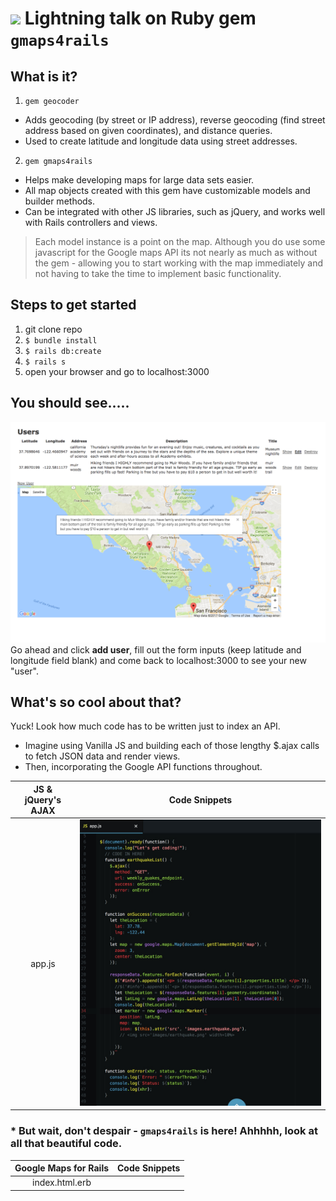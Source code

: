 # <img src="https://www.seeklogo.net/wp-content/uploads/2016/07/Ruby-logo.png" height="20px"> Lightning talk on Ruby gem `gmaps4rails`

## What is it?

1. `gem geocoder`

  * Adds geocoding (by street or IP address), reverse geocoding (find street address based on given coordinates), and distance queries.
  * Used to create latitude and longitude data using street addresses.

2. `gem gmaps4rails`
  * Helps make developing maps for large data sets easier.
  * All map objects created with this gem have customizable models and builder methods.
  * Can be integrated with other JS libraries, such as jQuery, and works well with Rails controllers and views.

> Each model instance is a point on the map.
> Although you do use some javascript for the Google maps API its not nearly as much as without the gem - allowing you to start working with the map immediately and not having to take the time to implement basic functionality.

## Steps to get started

1. git clone repo
2. `$ bundle install `
3. `$ rails db:create`
4. `$ rails s`
5. open your browser and go to localhost:3000

## You should see.....
![](https://github.com/NrupM/lightning-gmaps4rails/blob/master/app/assets/images/Gmaps4rails.png)
Go ahead and click **add user**, fill out the form inputs (keep latitude and longitude field blank) and come back to localhost:3000 to see your new "user".

## What's so cool about that?

Yuck! Look how much code has to be written just to index an API.  
- Imagine using Vanilla JS and building each of those lengthy $.ajax calls to fetch JSON data and render views.
- Then, incorporating the Google API functions throughout.

JS & jQuery's AJAX      |  Code Snippets
:----------------------:|:-------------------------:
app.js                  |![](https://github.com/NrupM/lightning-gmaps4rails/blob/master/app/assets/images/jqueryajax.png)    



### * But wait, don't despair - `gmaps4rails` is here! Ahhhhh, look at all that beautiful code.   


Google Maps for Rails   |  Code Snippets
:----------------------:|:-------------------------:
index.html.erb <script> |![](https://github.com/NrupM/lightning-gmaps4rails/blob/master/app/assets/images/users_indexview.png)
UsersController method  |![](https://github.com/NrupM/lightning-gmaps4rails/blob/master/app/assets/images/users_controller.png)


## Want a map for YOUR app?

 * I suggest going through this [tutorial](https://www.youtube.com/watch?v=R0l-7en3dUw&feature=youtu.be) before setting up the gem in your app. It takes less than 30 minutes(depending on familiarity with Rails) and gives you a good idea of how the gem works within an app. *Afterwards*, your implementation will be smooth sailing!
 * Be aware that the first setup takes at *least* 30 minutes.

### Helpful links below:

* [Google Maps for Rails github](https://github.com/apneadiving/Google-Maps-for-Rails)
* [Blog article discussing why you might wan to use gmaps4rails](https://anadea.info/blog/how-to-integrate-google-maps-into-ruby-on-rails-app)
* [Helpful tutorial](https://www.youtube.com/watch?v=R0l-7en3dUw&feature=youtu.be)

